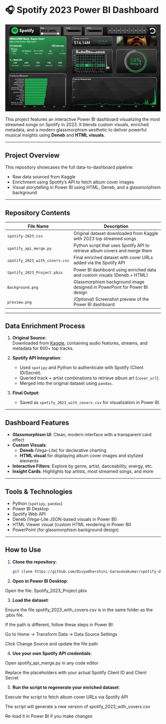 # 🎧 Spotify 2023 Power BI Dashboard

![Dashboard Preview](preview.png)

This project features an interactive Power BI dashboard visualizing the most streamed songs on Spotify in 2023. It blends custom visuals, enriched metadata, and a modern glassmorphism aesthetic to deliver powerful musical insights using **Deneb** and **HTML visuals**.

---

## Project Overview

This repository showcases the full data-to-dashboard pipeline:
- Raw data sourced from Kaggle  
- Enrichment using Spotify’s API to fetch album cover images  
- Visual storytelling in Power BI using HTML, Deneb, and a glassmorphism background  

---

## Repository Contents

| File Name                    | Description                                                                 |
|-----------------------------|-----------------------------------------------------------------------------|
| `spotify-2023.csv`          | Original dataset downloaded from Kaggle with 2023 top streamed songs        |
| `spotify_api_merge.py`      | Python script that uses Spotify API to retrieve album covers and merge them |
| `spotify_2023_with_covers.csv` | Final enriched dataset with cover URLs added via the Spotify API             |
| `Spotify_2023_Project.pbix` | Power BI dashboard using enriched data and custom visuals (Deneb + HTML)    |
| `Background.png`            | Glassmorphism background image designed in PowerPoint for Power BI design   |
| `preview.png`               | *(Optional)* Screenshot preview of the Power BI dashboard                   |

---

## Data Enrichment Process

1. **Original Source**:  
   Downloaded from [Kaggle](https://www.kaggle.com/), containing audio features, streams, and metadata for 600+ top tracks.

2. **Spotify API Integration**:
   - Used `spotipy` and Python to authenticate with Spotify (Client ID/Secret).
   - Queried track + artist combinations to retrieve album art (`cover_url`).
   - Merged into the original dataset using `pandas`.

3. **Final Output**:
   - Saved as `spotify_2023_with_covers.csv` for visualization in Power BI.

---

## Dashboard Features

- **Glassmorphism UI**: Clean, modern interface with a transparent card effect  
- **Custom Visuals**: 
  - **Deneb** (Vega-Lite) for declarative charting
  - **HTML visual** for displaying album cover images and stylized elements  
- **Interactive Filters**: Explore by genre, artist, danceability, energy, etc.  
- **Insight Cards**: Highlights top artists, most streamed songs, and more  

---

## Tools & Technologies

- Python (`spotipy`, `pandas`)  
- Power BI Desktop  
- Spotify Web API  
- Deneb (Vega-Lite JSON-based visuals in Power BI)  
- HTML Viewer visual (custom HTML rendering in Power BI)  
- PowerPoint (for glassmorphism background design)  

---

## How to Use

1. **Clone the repository**:
   ```bash
   git clone https://github.com/Divyadharshini-Saravanakumar/spotify-dashboard.git

2. **Open in Power BI Desktop**:

Open the file:
Spotify_2023_Project.pbix 

3. **Load the dataset**:

Ensure the file spotify_2023_with_covers.csv is in the same folder as the .pbix file.

If the path is different, follow these steps in Power BI:

Go to Home → Transform Data → Data Source Settings

Click Change Source and update the file path

4. **Use your own Spotify API credentials**:

Open spotify_api_merge.py in any code editor

Replace the placeholders with your actual Spotify Client ID and Client Secret

5. **Run the script to regenerate your enriched dataset**:

Execute the script to fetch album cover URLs via Spotify API

The script will generate a new version of spotify_2023_with_covers.csv

Re-load it in Power BI if you make changes
